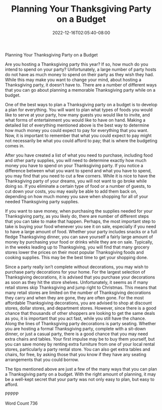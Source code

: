 ﻿---
title: "Planning Your Thanksgiving Party on a Budget"
date: 2022-12-16T02:05:40-08:00
description: "Thanksgiving Party Articles Tips for Web Success"
featured_image: "/images/Thanksgiving Party Articles.jpg"
tags: ["Thanksgiving Party Articles"]
---

Planning Your Thanksgiving Party on a Budget

Are you hosting a Thanksgiving party this year?  If so, how much do you intend to spend on your party?  Unfortunately, a large number of party hosts do not have as much money to spend on their party as they wish they had.  While this may make you want to change your mind, about hosting a Thanksgiving party, it doesn’t have to. There are a number of different ways that you can go about planning a memorable Thanksgiving party while on a budget.

One of the best ways to plan a Thanksgiving party on a budget is to develop a plan for everything. You will want to plan what types of foods you would like to serve at your party, how many guests you would like to invite, and what forms of entertainment you would like to have on hand.  Making a detailed list of everything mentioned above is the best way to determine how much money you could expect to pay for everything that you want.  Now, it is important to remember that what you could expect to pay might not necessarily be what you could afford to pay; that is where the budgeting comes in.  

After you have created a list of what you need to purchase, including food and other party supplies, you will need to determine exactly how much money you have to spend on your Thanksgiving party.  If you notice a difference between what you want to spend and what you have to spend, you may find that you need to cut a few corners.  While it is nice to have the Thanksgiving party of your dreams, you will not want to go broke while doing so. If you eliminate a certain type of food or a number of guests, to cut down your costs, you may easily be able to add them back on, depending on how much money you save when shopping for all of your needed Thanksgiving party supplies.

If you want to save money, when purchasing the supplies needed for your Thanksgiving party, as you likely do, there are number of different steps that you can take to make that happen.  Perhaps, the most important step to take is buying your food whenever you see it on sale, especially if you need to have a large amount of food.  Whether your party includes snacks or a full fledge Thanksgiving dinner, you can save yourself a fairly large amount of money by purchasing your food or drinks while they are on sale.  Typically, in the weeks leading up to Thanksgiving, you will find that many grocery stores lower the prices on their most popular Thanksgiving foods and cooking supplies.  This may be the best time to get your shopping done.

Since a party really isn’t complete without decorations, you may wish to purchase party decorations for your home.  For the largest selection of Thanksgiving decorations, it is advised that you purchase your decorations as soon as they hit the store shelves.  Unfortunately, it seems as if many retail stores skip Thanksgiving and jump right to Christmas.  This means that many retail stores are limited on the number of Thanksgiving decorations they carry and when they are gone, they are often gone.  For the most affordable Thanksgiving decorations, you are advised to shop at discount stores, dollar stores, and department stores.  However, since there is a good chance that thousands of other shoppers are looking to get the same deals as you, it is important that you act fast, while you still have the chance.
Along the lines of Thanksgiving party decorations is party seating.  Whether you are hosting a formal Thanksgiving party, complete with a sit-down dinner, or just a casual party, there is a good chance that you may need extra chairs and tables. Your first impulse may be to buy them yourself, but you can save money by renting extra furniture from one of your local rental stores, particularly a party rental store.  You can also get extra tables and chairs, for free, by asking those that you know if they have any seating arrangements that you could borrow.  

The tips mentioned above are just a few of the many ways that you can plan a Thanksgiving party on a budget.  With the right amount of planning, it may be a well-kept secret that your party was not only easy to plan, but easy to afford.

PPPPP

Word Count 736


